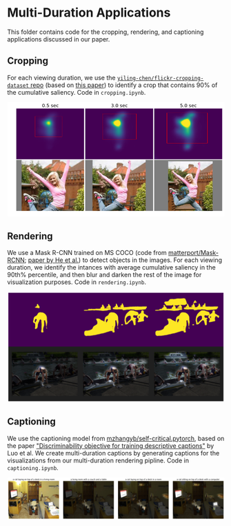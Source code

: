 # Multi-Duration Applications 

This folder contains code for the cropping, rendering, and captioning applications discussed in our paper. 

## Cropping

For each viewing duration, we use the [`yiling-chen/flickr-cropping-dataset` repo](https://github.com/yiling-chen/flickr-cropping-dataset) (based on [this paper](https://yiling-chen.github.io/flickr-cropping-dataset/)) to identify a crop that contains 90% of the cumulative saliency. Code in `cropping.ipynb`.

![cropping example](cropping.png)

## Rendering

We use a Mask R-CNN trained on MS COCO (code from [matterport/Mask-RCNN](https://github.com/matterport/Mask_RCNN/tree/3deaec5d902d16e1daf56b62d5971d428dc920bc); [paper by He et al.](https://arxiv.org/abs/1703.06870)) to detect objects in the images. For each viewing duration, we identify the intances with average cumulative saliency in the 90th% percentile, and then blur and darken the rest of the image for visualization purposes. Code in `rendering.ipynb`. 

![rendering example](rendering.png)

## Captioning

We use the captioning model from [mzhangyb/self-critical.pytorch](https://github.com/mzhangyb/self-critical.pytorch), based on the paper ["Discriminability objective for training descriptive captions"](http://openaccess.thecvf.com/content_cvpr_2018/papers/Luo_Discriminability_Objective_for_CVPR_2018_paper.pdf) by Luo et al. We create multi-duration captions by generating captions for the visualizations from our multi-duration rendering pipline. Code in `captioning.ipynb`. 

![captioning example](captioning.png)
